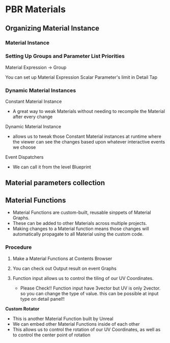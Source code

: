 # PBR Materials

## Organizing Material Instance

### Material Instance

### Setting Up Groups and Parameter List Priorities 

 Material Expression -> Group

You can set up Material Expression Scalar Parameter's limit in Detail Tap 

### Dynamic Material Instances

Constant Material Instance 

* A great way to weak Materials without needing to recompile the Material after every change

Dynamic Material Instance

* allows us to tweak those Constant Material instances at runtime where the viewer can see the changes based upon whatever interactive events we choose 

Event Dispatchers 

* We can call it from the level Blueprint 

## Material parameters collection

## Material Functions 

* Material Functions are custom-built, reusable sinppets of Material Graphs. 
* These can be added to other Materials across multiple projects. 
* Making changes to a Material function means those changes will automatically propagate to all Material using the custom code. 

### Procedure

1.  Make a Material Functions at Contents Browser

2.  You can check out Output result on event Graphs 

3. Function input allows us to control the tiling of our UV Coordinates. 

   * Please Check!! Function input have 3vector but UV is only 2vector. so you can change the type of value. this can be possible at input type on detail panel!!

**Custom Rotator**

* This is another Material Function built by Unreal 
* We can embed other Material Functions inside of each other 
* This allows us to control the rotation of our UV Coordinates, as well as to control the center point of rotation 


